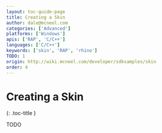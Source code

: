 ```yaml
---
layout: toc-guide-page
title: Creating a Skin
author: dale@mcneel.com
categories: ['Advanced']
platforms: ['Windows']
apis: ['RAP', 'C/C++']
languages: ['C/C++']
keywords: ['skin', 'RAP', 'rhino']
TODO: 1
origin: http://wiki.mcneel.com/developer/sdksamples/skin
order: 4
---
```


# Creating a Skin
{: .toc-title }

TODO
